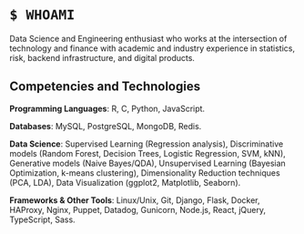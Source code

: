 # `$ WHOAMI`
Data Science and Engineering enthusiast who works at the intersection of technology and finance with academic and industry experience in statistics, risk, backend infrastructure, and digital products.

## Competencies and Technologies

**Programming Languages**: R, C, Python, JavaScript.

**Databases**: MySQL, PostgreSQL, MongoDB, Redis.

**Data Science**: Supervised Learning (Regression analysis), Discriminative models (Random Forest, Decision Trees, Logistic Regression, SVM, kNN), Generative models (Naive Bayes/QDA), Unsupervised Learning (Bayesian Optimization, k-means clustering), Dimensionality Reduction techniques (PCA, LDA), Data Visualization (ggplot2, Matplotlib, Seaborn). 

**Frameworks & Other Tools**: Linux/Unix, Git, Django, Flask, Docker, HAProxy, Nginx, Puppet, Datadog, Gunicorn, Node.js, React, jQuery, TypeScript, Sass.
